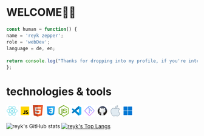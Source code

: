 # WELCOME🙏🏻


```javascript
const human = function() {
name = 'reyk zepper';
role = 'webDev';
language = de, en;

return console.log("Thanks for dropping into my profile, if you're intersted...contact me!?"); 
};
```



# technologies & tools

![react logo](Assets/icons8-react-native-30.png)
![js logo](Assets/icons8-javascript-30.png)
![html logo](Assets/icons8-html-5-is-a-software-solution-stack-that-defines-the-properties-and-behaviors-of-web-page-30.png)
![css logo](Assets/icons8-css3-30.png)
![node.js logo](Assets/icons8-node.js-30.png)
![vs code logo](Assets/icons8-visual-studio-code-2019-30.png)
![git logo](Assets/icons8-git-30.png)
![github code logo](Assets/icons8-github-30.png)
![apple logo](Assets/icons8-mac-os-30.png)
![windows logo](Assets/icons8-windows-11-30.png)

<!-- >__.cleanCODE__  
>  &nbsp; __.codeCLEAN__ -->
![reyk's GitHub stats](https://github-readme-stats.vercel.app/api?username=reyk-zepper&theme=transparent&show_icons=true)
[![reyk's Top Langs](https://github-readme-stats.vercel.app/api/top-langs/?username=reyk-zepper&layout=compact&theme=transparent)](https://github.com/anuraghazra/github-readme-stats)


